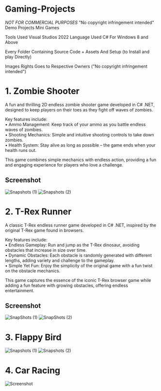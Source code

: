 # Gaming-Projects
*NOT FOR COMMERCIAL PURPOSES* 
"No copyright infringement intended"
Demo Projects
Mini Games 

Tools Used Visual Studios 2022 
Language Used C#
For Windows 8 and Above

Every Folder Containing Source Code + Assets And Setup (to Install and play Directly)

Images Rights Goes to Respective Owners ("No copyright infringement intended")

# 1. Zombie Shooter

A fun and thrilling 2D endless zombie shooter game developed in C# .NET, designed to keep players on their toes as they fight off waves of zombies.<br>


Key features include:<br>
• Ammo Management: Keep track of your ammo as you battle endless waves of zombies.<br>
• Shooting Mechanics: Simple and intuitive shooting controls to take down zombies.<br>
• Health System: Stay alive as long as possible – the game ends when your health runs out.<br>

This game combines simple mechanics with endless action, providing a fun and engaging experience for players who love a challenge.<br>

## Screenshot
   
![Snapshots (1)](https://github.com/arihantjain-aj/Gaming-Projects/assets/121403074/8e9b7c43-da7c-49cd-a64f-c80a48ef9037)
![Snapshots (2)](https://github.com/arihantjain-aj/Gaming-Projects/assets/121403074/76b3cc2d-18d4-44f0-bd1d-ab12aa732abe)

   
# 2. T-Rex Runner

A classic T-Rex endless runner game developed in C# .NET, inspired by the original T-Rex game found in browsers.<br>


Key features include:<br>
• Endless Gameplay: Run and jump as the T-Rex dinosaur, avoiding obstacles that increase in size over time.<br>
• Dynamic Obstacles: Each obstacle is randomly generated with different lengths, adding variety and challenge to the gameplay.<br>
• Simple Yet Fun: Enjoy the simplicity of the original game with a fun twist on the obstacle mechanics.<br>

This game captures the essence of the iconic T-Rex browser game while adding a fun feature with growing obstacles, offering endless entertainment.<br>

## Screenshot
   
![SnapShots (1)](https://github.com/arihantjain-aj/Gaming-Projects/assets/121403074/5a218ad4-6a4d-48bb-9f26-4bc8f00d138f)
![SnapShots (2)](https://github.com/arihantjain-aj/Gaming-Projects/assets/121403074/d86bf139-a741-425f-a029-e70cd0b5dc29)

   
# 3. Flappy Bird
   
![Snapshots (1)](https://github.com/arihantjain-aj/Gaming-Projects/assets/121403074/bd992609-d48b-4836-bb9e-6c00d52b265f)
![Snapshots (2)](https://github.com/arihantjain-aj/Gaming-Projects/assets/121403074/51e7a58d-510f-4719-af26-378cd7800399)

   
# 4. Car Racing
   
![Screenshot](https://github.com/arihantjain-aj/Gaming-Projects/assets/121403074/4038d118-5265-4d37-893f-cb34b1cc590c)
